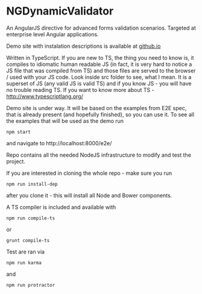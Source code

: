 NGDynamicValidator
==================

An AngularJS directive for advanced forms validation scenarios. Targeted at enterprise level Angular applications.

Demo site with instalation descriptions is available at <a href="http://ikoshelev.github.io/">github.io</a>

Written in TypeScript. If you are new to TS, the thing you need to know is, it compiles to idiomatic human readable JS (in fact, it is very hard to notice a JS file that was compiled from TS) and those files are served to the browser / used with your JS code. Look inside src folder to see, what I mean. It is a superset of JS (any valid JS is valid TS) and if you know JS - you will have no trouble reading TS. If you want to know more about TS - http://www.typescriptlang.org/  

Demo site is under way. It will be based on the examples from E2E spec, that is already present (and hopefully finished), so you can use it. To see all the examples that will be used as the demo run
<pre><code>npm start</code></pre>
and navigate to http://localhost:8000/e2e/

Repo contains all the needed NodeJS infrastructure to modify and test the project.

If you are interested in cloning the whole repo - make sure you run
<pre><code>npm run install-dep</code></pre>
after you clone it - this will install all Node and Bower components.

A TS compiler is included and available with
<pre><code>npm run compile-ts</code></pre>
or
<pre><code>grunt compile-ts</code></pre>

Test are ran via 
<pre><code>npm run karma</code></pre>
and
<pre><code>npm run protractor</code></pre>
